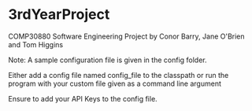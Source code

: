 # 3rdYearProject
COMP30880 Software Engineering Project by Conor Barry, Jane O'Brien and Tom Higgins

Note: A sample configuration file is given in the config folder.

Either add a config file named config_file to the classpath or run the program with your custom file given as a command line argument 

Ensure to add your API Keys to the config file.